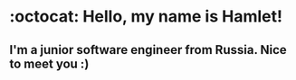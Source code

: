 # :octocat: Hello, my name is Hamlet!

## I'm a junior software engineer from Russia. Nice to meet you :)
 
